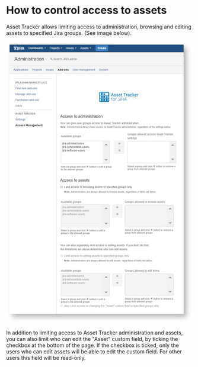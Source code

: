 # How to control access to assets

Asset Tracker allows limiting access to administration, browsing and editing assets to specified Jira groups. \(See image below\).

![](../.gitbook/assets/image%20%2829%29.png)



In addition to limiting access to Asset Tracker administration and assets, you can also limit who can edit the "Asset" custom field, by ticking the checkbox at the bottom of the page. If the checkbox is ticked, only the users who can edit assets will be able to edit the custom field. For other users this field will be read-only.  


